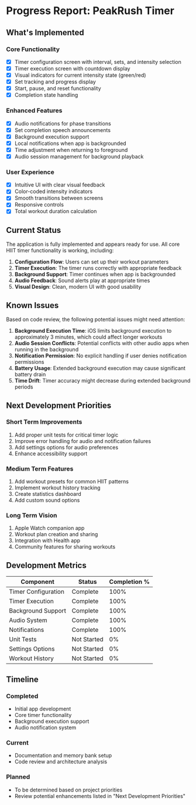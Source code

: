 # Progress Report: PeakRush Timer

## What's Implemented

### Core Functionality

- [x] Timer configuration screen with interval, sets, and intensity selection
- [x] Timer execution screen with countdown display
- [x] Visual indicators for current intensity state (green/red)
- [x] Set tracking and progress display
- [x] Start, pause, and reset functionality
- [x] Completion state handling

### Enhanced Features

- [x] Audio notifications for phase transitions
- [x] Set completion speech announcements
- [x] Background execution support
- [x] Local notifications when app is backgrounded
- [x] Time adjustment when returning to foreground
- [x] Audio session management for background playback

### User Experience

- [x] Intuitive UI with clear visual feedback
- [x] Color-coded intensity indicators
- [x] Smooth transitions between screens
- [x] Responsive controls
- [x] Total workout duration calculation

## Current Status

The application is fully implemented and appears ready for use. All core HIIT timer functionality is working, including:

1. **Configuration Flow**: Users can set up their workout parameters
2. **Timer Execution**: The timer runs correctly with appropriate feedback
3. **Background Support**: Timer continues when app is backgrounded
4. **Audio Feedback**: Sound alerts play at appropriate times
5. **Visual Design**: Clean, modern UI with good usability

## Known Issues

Based on code review, the following potential issues might need attention:

1. **Background Execution Time**: iOS limits background execution to approximately 3 minutes, which could affect longer workouts
2. **Audio Session Conflicts**: Potential conflicts with other audio apps when running in the background
3. **Notification Permission**: No explicit handling if user denies notification permissions
4. **Battery Usage**: Extended background execution may cause significant battery drain
5. **Time Drift**: Timer accuracy might decrease during extended background periods

## Next Development Priorities

### Short Term Improvements

1. Add proper unit tests for critical timer logic
2. Improve error handling for audio and notification failures
3. Add settings options for audio preferences
4. Enhance accessibility support

### Medium Term Features

1. Add workout presets for common HIIT patterns
2. Implement workout history tracking
3. Create statistics dashboard
4. Add custom sound options

### Long Term Vision

1. Apple Watch companion app
2. Workout plan creation and sharing
3. Integration with Health app
4. Community features for sharing workouts

## Development Metrics

| Component           | Status      | Completion % |
| ------------------- | ----------- | ------------ |
| Timer Configuration | Complete    | 100%         |
| Timer Execution     | Complete    | 100%         |
| Background Support  | Complete    | 100%         |
| Audio System        | Complete    | 100%         |
| Notifications       | Complete    | 100%         |
| Unit Tests          | Not Started | 0%           |
| Settings Options    | Not Started | 0%           |
| Workout History     | Not Started | 0%           |

## Timeline

### Completed

- Initial app development
- Core timer functionality
- Background execution support
- Audio notification system

### Current

- Documentation and memory bank setup
- Code review and architecture analysis

### Planned

- To be determined based on project priorities
- Review potential enhancements listed in "Next Development Priorities"
